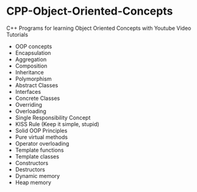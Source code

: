 #  CPP-Object-Oriented-Concepts

C++ Programs for learning Object Oriented Concepts with Youtube Video Tutorials

* OOP concepts
* Encapsulation
* Aggregation
* Composition
* Inheritance
* Polymorphism
* Abstract Classes
* Interfaces
* Concrete Classes
* Overriding
* Overloading
* Single Responsibility Concept
* KISS Rule (Keep it simple, stupid)
* Solid OOP Principles
* Pure virtual methods
* Operator overloading
* Template functions
* Template classes
* Constructors
* Destructors
* Dynamic memory
* Heap memory
